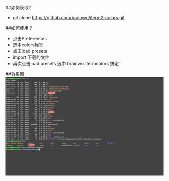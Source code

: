 ##如何获取?
* git clone https://github.com/brainwu/iterm2-colors.git

##如何使用？
* 点击Preferences 
* 选中colors标签 
* 点击load presets
* import 下载的文件
* 再次点击load presets 选中 brainwu.itermcolors 搞定

##效果图
![brainwu](img/brainwu_img.png)